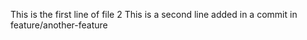 This is the first line of file 2
This is a second line added in a commit in feature/another-feature
